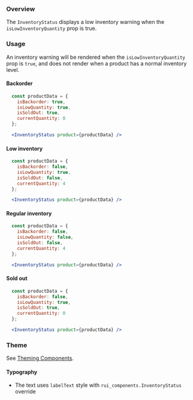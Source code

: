 ### Overview
The `InventoryStatus` displays a low inventory warning when the `isLowInventoryQuantity` prop is true.

### Usage

An inventory warning will be rendered when the `isLowInventoryQuantity` prop is `true`, and does not render when a product has a normal inventory level.

#### Backorder
```jsx
  const productData = {
    isBackorder: true,
    isLowQuantity: true,
    isSoldOut: true,
    currentQuantity: 0
  };

  <InventoryStatus product={productData} />
```

#### Low inventory
```jsx
  const productData = {
    isBackorder: false,
    isLowQuantity: true,
    isSoldOut: false,
    currentQuantity: 4
  };

  <InventoryStatus product={productData} />
```

#### Regular inventory
```jsx
  const productData = {
    isBackorder: false,
    isLowQuantity: false,
    isSoldOut: false,
    currentQuantity: 4
  };

  <InventoryStatus product={productData} />
```

#### Sold out
```jsx
  const productData = {
    isBackorder: false,
    isLowQuantity: true,
    isSoldOut: true,
    currentQuantity: 0
  };

  <InventoryStatus product={productData} />
```

### Theme

See [Theming Components](./#!/Theming%20Components).

#### Typography

- The text uses `labelText` style with `rui_components.InventoryStatus` override
